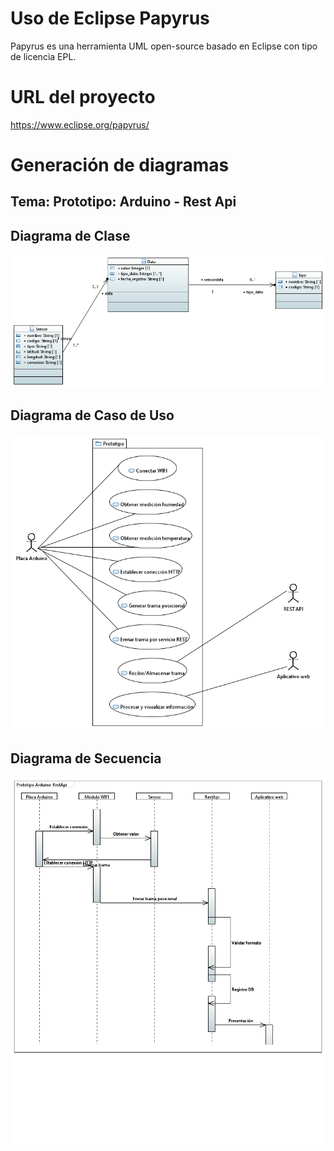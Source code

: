# Uso de Eclipse Papyrus
Papyrus es una herramienta UML open-source basado en Eclipse con tipo de licencia EPL.

# URL del proyecto
https://www.eclipse.org/papyrus/

# Generación de diagramas
## Tema: Prototipo: Arduino - Rest Api

## Diagrama de Clase
![alt text](https://github.com/edisao/chat-calificado/blob/main/images/Diagrama-Clase.png?raw=true)

## Diagrama de Caso de Uso
![alt text](https://github.com/edisao/chat-calificado/blob/main/images/Diagrama-CasoUso.png?raw=true)

## Diagrama de Secuencia
![alt text](https://github.com/edisao/chat-calificado/blob/main/images/Diagrama-Secuencia.png?raw=true)
